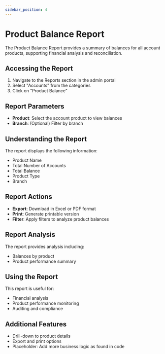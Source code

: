 ```yaml
---
sidebar_position: 4
---
```


# Product Balance Report

The Product Balance Report provides a summary of balances for all account products, supporting financial analysis and reconciliation.

## Accessing the Report

1. Navigate to the Reports section in the admin portal
2. Select "Accounts" from the categories
3. Click on "Product Balance"

## Report Parameters

- **Product**: Select the account product to view balances
- **Branch**: (Optional) Filter by branch

## Understanding the Report

The report displays the following information:

- Product Name
- Total Number of Accounts
- Total Balance
- Product Type
- Branch

## Report Actions

- **Export**: Download in Excel or PDF format
- **Print**: Generate printable version
- **Filter**: Apply filters to analyze product balances

## Report Analysis

The report provides analysis including:
- Balances by product
- Product performance summary

## Using the Report

This report is useful for:
- Financial analysis
- Product performance monitoring
- Auditing and compliance

## Additional Features

- Drill-down to product details
- Export and print options
- Placeholder: Add more business logic as found in code 